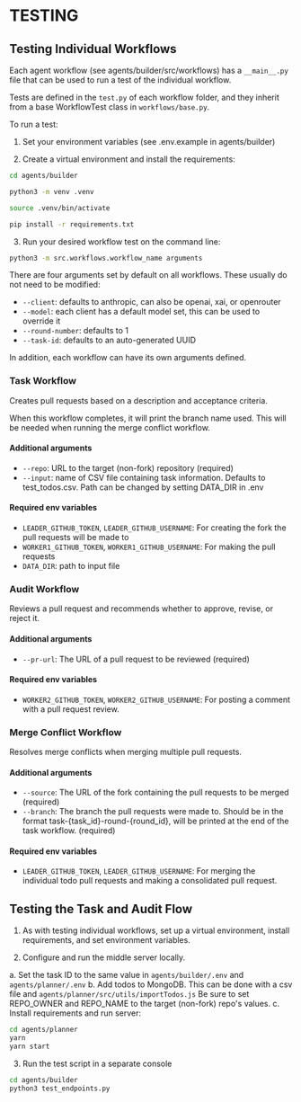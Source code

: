 # TESTING

## Testing Individual Workflows

Each agent workflow (see agents/builder/src/workflows) has a `__main__.py` file that can be used to run a test of the individual workflow.

Tests are defined in the `test.py` of each workflow folder, and they inherit from a base WorkflowTest class in `workflows/base.py`.

To run a test:

1. Set your environment variables (see .env.example in agents/builder)

2. Create a virtual environment and install the requirements:

```sh
cd agents/builder

python3 -m venv .venv

source .venv/bin/activate

pip install -r requirements.txt
```

3. Run your desired workflow test on the command line:

```sh
python3 -m src.workflows.workflow_name arguments
```

There are four arguments set by default on all workflows. These usually do not need to be modified:

- `--client`: defaults to anthropic, can also be openai, xai, or openrouter
- `--model`: each client has a default model set, this can be used to override it
- `--round-number`: defaults to 1
- `--task-id`: defaults to an auto-generated UUID

In addition, each workflow can have its own arguments defined.

### Task Workflow

Creates pull requests based on a description and acceptance criteria.

When this workflow completes, it will print the branch name used. This will be needed when running the merge conflict workflow.

#### Additional arguments

- `--repo`: URL to the target (non-fork) repository (required)
- `--input`: name of CSV file containing task information. Defaults to test_todos.csv. Path can be changed by setting DATA_DIR in .env

#### Required env variables

- `LEADER_GITHUB_TOKEN`, `LEADER_GITHUB_USERNAME`: For creating the fork the pull requests will be made to
- `WORKER1_GITHUB_TOKEN`, `WORKER1_GITHUB_USERNAME`: For making the pull requests
- `DATA_DIR`: path to input file

### Audit Workflow

Reviews a pull request and recommends whether to approve, revise, or reject it.

#### Additional arguments

- `--pr-url`: The URL of a pull request to be reviewed (required)

#### Required env variables

- `WORKER2_GITHUB_TOKEN`, `WORKER2_GITHUB_USERNAME`: For posting a comment with a pull request review.

### Merge Conflict Workflow

Resolves merge conflicts when merging multiple pull requests.

#### Additional arguments

- `--source`: The URL of the fork containing the pull requests to be merged (required)
- `--branch`: The branch the pull requests were made to. Should be in the format task-{task_id}-round-{round_id}, will be printed at the end of the task workflow. (required)

#### Required env variables

- `LEADER_GITHUB_TOKEN`, `LEADER_GITHUB_USERNAME`: For merging the individual todo pull requests and making a consolidated pull request.

## Testing the Task and Audit Flow

1. As with testing individual workflows, set up a virtual environment, install requirements, and set environment variables.

2. Configure and run the middle server locally.

a. Set the task ID to the same value in `agents/builder/.env` and `agents/planner/.env`
b. Add todos to MongoDB. This can be done with a csv file and `agents/planner/src/utils/importTodos.js` Be sure to set REPO_OWNER and REPO_NAME to the target (non-fork) repo's values.
c. Install requirements and run server:

```sh
cd agents/planner
yarn
yarn start
```

3. Run the test script in a separate console

```sh
cd agents/builder
python3 test_endpoints.py
```
